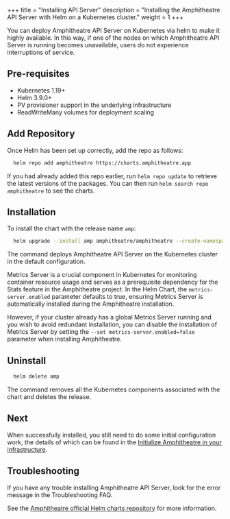 +++
title = "Installing API Server"
description = "Installing the Amphitheatre API Server with Helm on a Kubernetes cluster."
weight = 1
+++

You can deploy Amphitheatre API Server on Kubernetes via helm to make it highly
available. In this way, if one of the nodes on which Amphitheatre API Server is
running becomes unavailable, users do not experience interruptions of service.

## Pre-requisites

- Kubernetes 1.19+
- Helm 3.9.0+
- PV provisioner support in the underlying infrastructure
- ReadWriteMany volumes for deployment scaling

## Add Repository

Once Helm has been set up correctly, add the repo as follows:

```sh
  helm repo add amphitheatre https://charts.amphitheatre.app
```

If you had already added this repo earlier, run `helm repo update` to retrieve
the latest versions of the packages.  You can then run `helm search repo
amphitheatre` to see the charts.

## Installation

To install the chart with the release name `amp`:

```sh
  helm upgrade --install amp amphitheatre/amphitheatre --create-namespace --namespace=amp-system
```

The command deploys Amphitheatre API Server on the Kubernetes cluster in the
default configuration.

Metrics Server is a crucial component in Kubernetes for monitoring container
resource usage and serves as a prerequisite dependency for the Stats feature in
the Amphitheatre project. In the Helm Chart, the `metrics-server.enabled`
parameter defaults to true, ensuring Metrics Server is automatically installed
during the Amphitheatre installation.

However, if your cluster already has a global Metrics Server running and you
wish to avoid redundant installation, you can disable the installation of
Metrics Server by setting the `--set metrics-server.enabled=false` parameter
when installing Amphitheatre.

## Uninstall

```sh
  helm delete amp
```

The command removes all the Kubernetes components associated with the chart and
deletes the release.

## Next

When successfully installed, you still need to do some initial configuration work,
the details of which can be found in the [Initialize Amphitheatre in your infrastructure](@/getting-started/initialize.md).

## Troubleshooting

If you have any trouble installing Amphitheatre API Server, look for the error
message in the Troubleshooting FAQ.

See the [Amphitheatre official Helm charts
repository](https://github.com/amphitheatre-app/charts) for more information.
